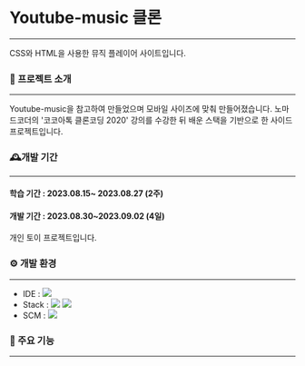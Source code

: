 # Youtube-music 클론
-------------
CSS와 HTML을 사용한 뮤직 플레이어 사이트입니다.

### 📌 프로젝트 소개
-------------
Youtube-music을 참고하여 만들었으며 모바일 사이즈에 맞춰 만들어졌습니다.
노마드코더의 '코코아톡 클론코딩 2020' 강의를 수강한 뒤 배운 스택을 기반으로 한 사이드 프로젝트입니다.

### 🕰️개발 기간
-------------
#### 학습 기간 : 2023.08.15~ 2023.08.27 (2주)
#### 개발 기간 : 2023.08.30~2023.09.02 (4일)
개인 토이 프로젝트입니다.

### ⚙️ 개발 환경
-------------
- IDE : <img src="https://img.shields.io/badge/#007ACC?style=flat-square&logo=visualstudiocode&logoColor=white"/>
- Stack : <img src="https://img.shields.io/badge/#E34F26?style=flat-square&logo=html5&logoColor=white"/> <img src="https://img.shields.io/badge/#1572B6?style=flat-square&logo=css3&logoColor=white"/>
- SCM : <img src="https://img.shields.io/badge/#181717?style=flat-square&logo=github&logoColor=white"/>

### 📌 주요 기능
-------------
